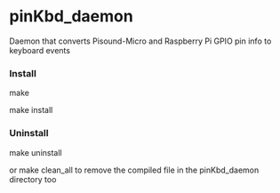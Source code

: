 # pinKbd_daemon
Daemon that converts Pisound-Micro and Raspberry Pi GPIO pin info to keyboard events

### Install
make

make install

### Uninstall
make uninstall

or make clean_all to remove the compiled file in the pinKbd_daemon directory too
